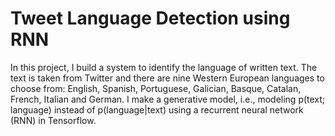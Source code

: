 # Tweet Language Detection using RNN

In this project, I build a system to identify the language of written text. The
text is taken from Twitter and there are nine Western European languages to choose from: English, Spanish,
Portuguese, Galician, Basque, Catalan, French, Italian and German. I make a generative model,
i.e., modeling p(text; language) instead of p(language|text) using a recurrent neural network (RNN) in Tensorflow. 
